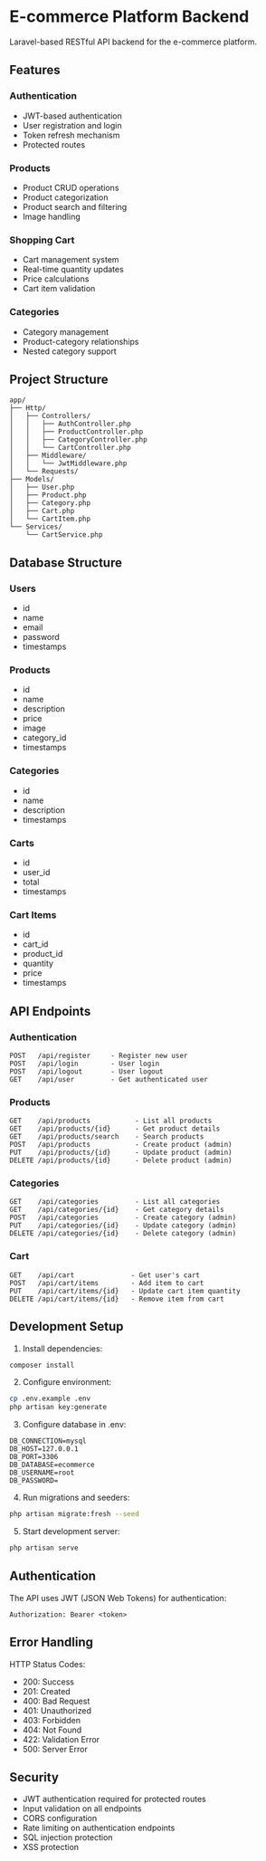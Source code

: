 # E-commerce Platform Backend

Laravel-based RESTful API backend for the e-commerce platform.

## Features

### Authentication
- JWT-based authentication
- User registration and login
- Token refresh mechanism
- Protected routes

### Products
- Product CRUD operations
- Product categorization
- Product search and filtering
- Image handling

### Shopping Cart
- Cart management system
- Real-time quantity updates
- Price calculations
- Cart item validation

### Categories
- Category management
- Product-category relationships
- Nested category support

## Project Structure

```
app/
├── Http/
│   ├── Controllers/
│   │   ├── AuthController.php
│   │   ├── ProductController.php
│   │   ├── CategoryController.php
│   │   └── CartController.php
│   ├── Middleware/
│   │   └── JwtMiddleware.php
│   └── Requests/
├── Models/
│   ├── User.php
│   ├── Product.php
│   ├── Category.php
│   ├── Cart.php
│   └── CartItem.php
└── Services/
    └── CartService.php
```

## Database Structure

### Users
- id
- name
- email
- password
- timestamps

### Products
- id
- name
- description
- price
- image
- category_id
- timestamps

### Categories
- id
- name
- description
- timestamps

### Carts
- id
- user_id
- total
- timestamps

### Cart Items
- id
- cart_id
- product_id
- quantity
- price
- timestamps

## API Endpoints

### Authentication
```
POST   /api/register     - Register new user
POST   /api/login        - User login
POST   /api/logout       - User logout
GET    /api/user         - Get authenticated user
```

### Products
```
GET    /api/products           - List all products
GET    /api/products/{id}      - Get product details
GET    /api/products/search    - Search products
POST   /api/products           - Create product (admin)
PUT    /api/products/{id}      - Update product (admin)
DELETE /api/products/{id}      - Delete product (admin)
```

### Categories
```
GET    /api/categories         - List all categories
GET    /api/categories/{id}    - Get category details
POST   /api/categories         - Create category (admin)
PUT    /api/categories/{id}    - Update category (admin)
DELETE /api/categories/{id}    - Delete category (admin)
```

### Cart
```
GET    /api/cart              - Get user's cart
POST   /api/cart/items        - Add item to cart
PUT    /api/cart/items/{id}   - Update cart item quantity
DELETE /api/cart/items/{id}   - Remove item from cart
```

## Development Setup

1. Install dependencies:
```bash
composer install
```

2. Configure environment:
```bash
cp .env.example .env
php artisan key:generate
```

3. Configure database in .env:
```
DB_CONNECTION=mysql
DB_HOST=127.0.0.1
DB_PORT=3306
DB_DATABASE=ecommerce
DB_USERNAME=root
DB_PASSWORD=
```

4. Run migrations and seeders:
```bash
php artisan migrate:fresh --seed
```

5. Start development server:
```bash
php artisan serve
```

## Authentication

The API uses JWT (JSON Web Tokens) for authentication:
```
Authorization: Bearer <token>
```

## Error Handling

HTTP Status Codes:
- 200: Success
- 201: Created
- 400: Bad Request
- 401: Unauthorized
- 403: Forbidden
- 404: Not Found
- 422: Validation Error
- 500: Server Error

## Security

- JWT authentication required for protected routes
- Input validation on all endpoints
- CORS configuration
- Rate limiting on authentication endpoints
- SQL injection protection
- XSS protection
